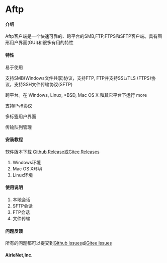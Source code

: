 # Aftp

#### 介绍
Aftp客户端是一个快速可靠的、跨平台的SMB,FTP,FTPS和SFTP客户端。具有图形用户界面(GUI)和很多有用的特性


#### 特性

易于使用

支持SMB(Windows文件共享)协议，支持FTP, FTP并支持SSL/TLS (FTPS)协议，支持SSH文件传输协议(SFTP)

跨平台。在 Windows, Linux, *BSD, Mac OS X 和其它平台下运行 more

支持IPv6协议

多标签用户界面

传输队列管理


#### 安装教程

软件版本下载 [Github Release](https://github.com/airlenet/Aftp/releases)或[Gitee Releases](https://gitee.com/airlenet/Aftp/releases)

1.  Windows环境
2.  Mac OS X环境
3.  Linux环境

#### 使用说明

1.  本地会话
2.  SFTP会话
3.  FTP会话
4.  文件传输


#### 问题反馈

所有的问题都可以提交到[Github Issues](https://github.com/airlenet/Aftp/issues)或[Gitee Issues](https://gitee.com/airlenet/Aftp/issues)


#### AirleNet,Inc.


